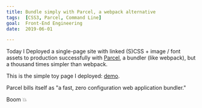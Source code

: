 ```yaml
---
title: Bundle simply with Parcel, a webpack alternative
tags:  [CSS3, Parcel, Command Line]
goal:  Front-End Engineering
date:  2019-06-01

---
```


Today I Deployed a single-page site with linked (S)CSS + image / font
assets to production successfully with [Parcel][p], a bundler (like webpack),
but a thousand times simpler than webpack.

This is the simple toy page I deployed: [demo][demo].

Parcel bills itself as "a fast, zero configuration web application bundler."

Boom 💥

[p]: https://parceljs.org/
[w]: https://webpack.js.org/
[demo]: https://www.jm3.net/css-grid/
